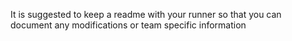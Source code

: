 It is suggested to keep a readme with your runner so that you can document any modifications or team specific information